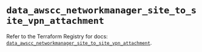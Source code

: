 # `data_awscc_networkmanager_site_to_site_vpn_attachment`

Refer to the Terraform Registry for docs: [`data_awscc_networkmanager_site_to_site_vpn_attachment`](https://registry.terraform.io/providers/hashicorp/awscc/0.70.0/docs/data-sources/networkmanager_site_to_site_vpn_attachment).

